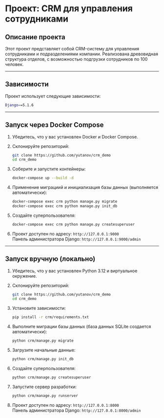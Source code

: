 # Проект: CRM для управления сотрудниками

## Описание проекта

Этот проект представляет собой CRM-систему для управления сотрудниками и подразделениями компании. Реализована древовидная структура отделов, с возможностью подгрузки сотрудников по 100 человек.

---

## Зависимости

Проект использует следующие зависимости:

```bash
Django==5.1.6
```

---

## Запуск через Docker Compose

1. Убедитесь, что у вас установлен Docker и Docker Compose.
2. Склонируйте репозиторий:

   ```bash
   git clone https://github.com/yutanov/crm_demo
   cd crm_demo
   ```

3. Соберите и запустите контейнеры:

   ```bash
   docker-compose up --build -d
   ```

4. Применение миграциий и инициализация базы данных (выполняется автоматически):

   ```bash
   docker-compose exec crm python manage.py migrate
   docker-compose exec crm python manage.py init_db
   ```

5. Создайте суперпользователя:

   ```bash
   docker-compose exec crm python manage.py createsuperuser
   ```

7. Проект доступен по адресу: `http://127.0.0.1:9000`  
Панель администратора Django: `http://127.0.0.1:9000/admin`

---

## Запуск вручную (локально)

1. Убедитесь, что у вас установлен Python 3.12 и виртуальное окружение.
2. Склонируйте репозиторий:

   ```bash
   git clone https://github.com/yutanov/crm_demo
   cd crm_demo
   ```

3. Установите зависимости:

   ```bash
   pip install -r crm/requirements.txt
   ```

4. Выполните миграции базы данных (база данных SQLite создается автоматически):

   ```bash
   python crm/manage.py migrate
   ```

5. Загрузите начальные данные:

   ```bash
   python crm/manage.py init_db
   ```

6. Создайте суперпользователя:

   ```bash
   python crm/manage.py createsuperuser
   ```

7. Запустите сервер разработки:

   ```bash
   python crm/manage.py runserver
   ```

8. Проект доступен по адресу: `http://127.0.0.1:8000`  
Панель администратора Django: `http://127.0.0.1:8000/admin`
